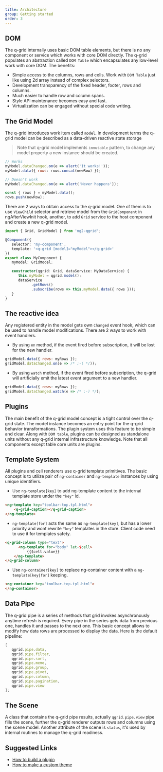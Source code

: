 ```yaml
---
title: Architecture
group: Getting started
order: 3
---
```


## DOM

The q-grid internally uses basic DOM table elements, but there is no any component or service which works with core DOM directly. The q-grid populates an abstraction called `DOM Table` which encapsulates any low-level work with core DOM. The benefits:

* Simple access to the columns, rows and cells. Work with `DOM Table` just like using 2d array instead of complex selectors.
* Development transparency of the fixed header, footer, rows and columns.
* Much easier to handle row and column spans.
* Style API maintenance becomes easy and fast.
* Virtualization can be engaged without special code writing.

## The Grid Model

The q-grid introduces work item called `model`. In development terms the q-grid model can be described as a data-driven reactive state storage

> Note that q-grid model implements `immutable` pattern, to change any model property a new instance should be created.

```javascript
// Works
myModel.dataChanged.on(e => alert('It works!'));
myModel.data({ rows: rows.concat(newRow) }); 

// Doesn't work
myModel.dataChanged.on(e => alert('Never happens'));

const { rows } = myModel.data();
rows.push(newRow);
```

There are 2 ways to obtain access to the q-grid model. One of them is to use `ViewChild` selector and retrieve model from the `GridComponent` in ngAfterViewInit hook, another, to add `Grid` service to the host component and create a new q-grid model.

```typescript
import { Grid, GridModel } from 'ng2-qgrid';

@Component({
   selector: 'my-component',
   template: '<q-grid [model]="myModel"></q-grid>'
})
export class MyComponent {
   myModel: GridModel;

   constructor(qgrid: Grid, dataService: MyDataService) {
      this.myModel = qgrid.model();
      dataService
            .getRows()
            .subscribe(rows => this.myModel.data({ rows }));
   }
}
```

## The reactive idea

Any registered entity in the model gets own `Changed` event hook, which can be used to handle model modifications. There are 2 ways to work with event handlers.

* By using `on` method, if the event fired before subscription, it will be lost for the new handler.

```javascript
gridModel.data({ rows: myRows });
gridModel.dataChanged.on(e => /* :-( */));
```

* By using `watch` method, if the event fired before subscription, the q-grid will artificially emit the latest event argument to a new handler.

```javascript
gridModel.data({ rows: myRows });
gridModel.dataChanged.watch(e => /* :-) */);
```

## Plugins

The main benefit of the q-grid model concept is a tight control over the q-grid state. The model instance becomes an entry point for the q-grid behavior transformations. The plugin system uses this feature to be simple and clear. Along with `DOM table`, plugins can be designed as standalone units without any q-grid internal infrastructure knowledge. Note that all components except table core units are plugins.

## Template System

All plugins and cell renderers use q-grid template primitives. The basic concept is to utilize pair of `ng-container` and `ng-template` instances by using unique identifiers.

* Use `ng-template[key]` to add ng-template content to the internal template store under the `"key"` id.

```html
<ng-template key="toolbar-top.tpl.html">
	<q-grid-caption></q-grid-caption>
</ng-template>
```

* `ng-template[for]` acts the same as `ng-template[key]`, but has a lower priority and wont rewrite `"key"` templates in the store. Client code need to use it for templates safety.

```html
<q-grid-column type="text">
      <ng-template for="body" let-$cell>
	      {{$cell.value}}
	</ng-template>
</q-grid-column>
```

* Use `ng-container[key]` to replace ng-container content with a `ng-template[key|for]` keeping.

```html
<ng-container key="toolbar-top.tpl.html">
</ng-container>
```

## Data Pipe

The q-grid pipe is a series of methods that grid invokes asynchronously anytime refresh is required. Every pipe in the series gets data from previous one, handles it and passes to the next one. This basic concept allows to modify how data rows are processed to display the data. Here is the default pipeline:

```typescript
[
   qgrid.pipe.data,
   qgrid.pipe.filter,
   qgrid.pipe.sort,
   qgrid.pipe.memo,
   qgrid.pipe.group, 
   qgrid.pipe.pivot,
   qgrid.pipe.column,
   qgrid.pipe.pagination,
   qgrid.pipe.view
];
```

## The Scene

A class that contains the q-grid pipe results, actually `qgrid.pipe.view` pipe fills the scene, further the q-grid renderer outputs rows and columns using the scene model. Another attribute of the scene is `status`, it's used by internal routines to manage the q-grid readiness.

## Suggested Links
* [How to build a plugin](plugin.html)
* [How to make a custom theme](theme.html)